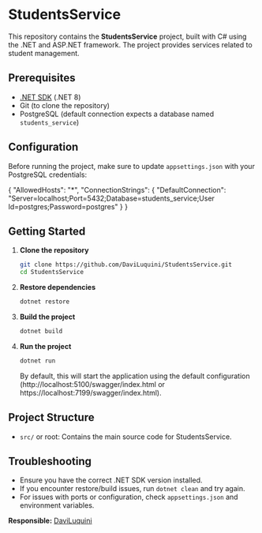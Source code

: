 # StudentsService

This repository contains the **StudentsService** project, built with C# using the .NET and ASP.NET framework. The project provides services related to student management.

## Prerequisites

- [.NET SDK](https://dotnet.microsoft.com/download) (.NET 8)
- Git (to clone the repository)
- PostgreSQL (default connection expects a database named `students_service`)

## Configuration

Before running the project, make sure to update `appsettings.json` with your PostgreSQL credentials:

{
  "AllowedHosts": "*",
  "ConnectionStrings": {
    "DefaultConnection": "Server=localhost;Port=5432;Database=students_service;User Id=postgres;Password=postgres"
  }
}


## Getting Started

1. **Clone the repository**

   ```bash
   git clone https://github.com/DaviLuquini/StudentsService.git
   cd StudentsService
   ```

2. **Restore dependencies**

   ```bash
   dotnet restore
   ```

3. **Build the project**

   ```bash
   dotnet build
   ```

4. **Run the project**

   ```bash
   dotnet run
   ```

   By default, this will start the application using the default configuration (http://localhost:5100/swagger/index.html or https://localhost:7199/swagger/index.html).

## Project Structure

- `src/` or root: Contains the main source code for StudentsService.

## Troubleshooting

- Ensure you have the correct .NET SDK version installed.
- If you encounter restore/build issues, run `dotnet clean` and try again.
- For issues with ports or configuration, check `appsettings.json` and environment variables.


**Responsible:** [DaviLuquini](https://github.com/DaviLuquini)
